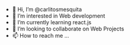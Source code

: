 - 👋 Hi, I’m @carlitosmesquita
- 👀 I’m interested in Web development
- 🌱 I’m currently learning react.js
- 💞️ I’m looking to collaborate on Web Projects
- 📫 How to reach me ...

<!---
carlitosmesquita/carlitosmesquita is a ✨ special ✨ repository because its `README.md` (this file) appears on your GitHub profile.
You can click the Preview link to take a look at your changes.
--->
